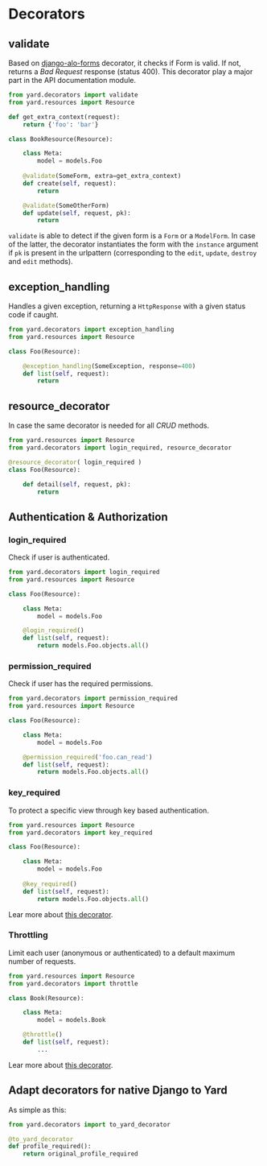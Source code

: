 # Decorators


## validate

Based on [django-alo-forms](https://github.com/laginha/django-alo-forms) decorator, it checks if Form is valid. If not, returns a *Bad Request* response (status 400). This decorator play a major part in the API documentation module.


```python
from yard.decorators import validate
from yard.resources import Resource

def get_extra_context(request):
    return {'foo': 'bar'}

class BookResource(Resource):

    class Meta:
        model = models.Foo
    
    @validate(SomeForm, extra=get_extra_context)
    def create(self, request):
        return

    @validate(SomeOtherForm)
    def update(self, request, pk):
        return
```

`validate` is able to detect if the given form is a `Form` or a `ModelForm`. In case of the latter, the decorator instantiates the form with the `instance` argument if `pk` is present in the urlpattern (corresponding to the `edit`, `update`, `destroy` and `edit` methods).


## exception_handling

Handles a given exception, returning a `HttpResponse` with a given status code if caught.

```python
from yard.decorators import exception_handling
from yard.resources import Resource

class Foo(Resource):

    @exception_handling(SomeException, response=400)
    def list(self, request):
        return
```


## resource_decorator

In case the same decorator is needed for all *CRUD* methods.

```python
from yard.resources import Resource
from yard.decorators import login_required, resource_decorator

@resource_decorator( login_required )
class Foo(Resource):

    def detail(self, request, pk):
        return
```


## Authentication & Authorization


### login_required

Check if user is authenticated. 

```python
from yard.decorators import login_required
from yard.resources import Resource

class Foo(Resource):

    class Meta:
        model = models.Foo

    @login_required()
    def list(self, request):
        return models.Foo.objects.all()
```


### permission_required

Check if user has the required permissions. 


```python
from yard.decorators import permission_required
from yard.resources import Resource

class Foo(Resource):

    class Meta:
        model = models.Foo

    @permission_required('foo.can_read')
    def list(self, request):
        return models.Foo.objects.all()
```


### key_required

To protect a specific view through key based authentication.

```python
from yard.resources import Resource
from yard.decorators import key_required

class Foo(Resource):

    class Meta:
        model = models.Foo
    
    @key_required()
    def list(self, request):
        return models.Foo.objects.all()
```

Lear more about [this decorator](apps/key_auth.md).


### Throttling

Limit each user (anonymous or authenticated) to a default maximum number of requests.

```python
from yard.resources import Resource
from yard.decorators import throttle

class Book(Resource):

    class Meta:
        model = models.Book

    @throttle()
    def list(self, request):
        ...
```

Lear more about [this decorator](apps/throttling.md).


## Adapt decorators for native Django to Yard

As simple as this:

```python
from yard.decorators import to_yard_decorator

@to_yard_decorator
def profile_required(): 
    return original_profile_required
```
